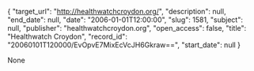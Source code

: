 {
  "target_url": "http://healthwatchcroydon.org/", 
  "description": null, 
  "end_date": null, 
  "date": "2006-01-01T12:00:00", 
  "slug": 1581, 
  "subject": null, 
  "publisher": "healthwatchcroydon.org", 
  "open_access": false, 
  "title": "Healthwatch Croydon", 
  "record_id": "20060101T120000/EvOpvE7MixEcVcJH6Gkraw==", 
  "start_date": null
}

None